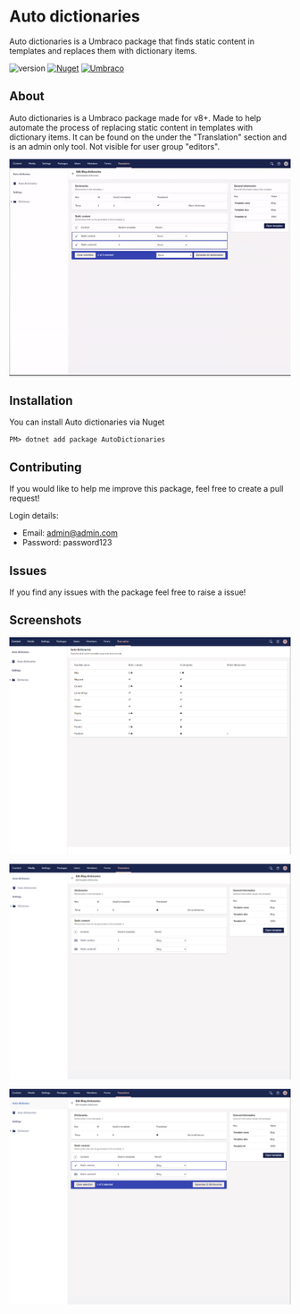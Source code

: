 # Auto dictionaries

Auto dictionaries is a Umbraco package that finds static content in templates and replaces them with dictionary items.

![version](https://img.shields.io/nuget/v/AutoDictionaries?label=version)
[![Nuget](https://img.shields.io/nuget/dt/AutoDictionaries?color=%2346c018&logo=Nuget)](https://www.nuget.org/packages/AutoDictionaries/)
[![Umbraco](https://img.shields.io/badge/our-umbraco-%233544b1)](https://our.umbraco.com/packages/backoffice-extensions/auto-dictionaries/)

## About

Auto dictionaries is a Umbraco package made for v8+. Made to help automate the process of replacing static content in templates with dictionary items. It can be found on the under the "Translation" section and is an admin only tool. Not visible for user group "editors".

![preview](assets/generate.gif)

## Installation

You can install Auto dictionaries via Nuget

```
PM> dotnet add package AutoDictionaries
```
## Contributing

If you would like to help me improve this package, feel free to create a pull request!

Login details:
- Email: admin@admin.com 
- Password: password123

## Issues

If you find any issues with the package feel free to raise a issue!

## Screenshots

![preview](assets/overview.PNG)

![preview](assets/edit.PNG)

![preview](assets/select.PNG)
